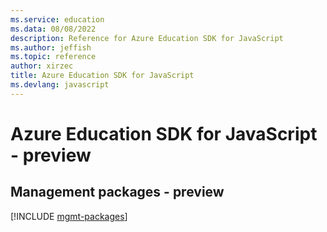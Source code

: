 ```yaml
---
ms.service: education
ms.data: 08/08/2022
description: Reference for Azure Education SDK for JavaScript
ms.author: jeffish
ms.topic: reference
author: xirzec
title: Azure Education SDK for JavaScript
ms.devlang: javascript
---
```

# Azure Education SDK for JavaScript - preview

## Management packages - preview
[!INCLUDE [mgmt-packages](education-mgmt-index.md)]